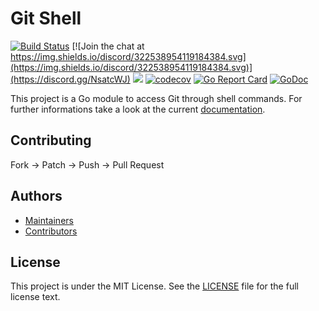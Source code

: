 # Git Shell

[![Build Status](http://drone.gitea.io/api/badges/go-gitea/git/status.svg)](http://drone.gitea.io/go-gitea/git)
[![Join the chat at https://img.shields.io/discord/322538954119184384.svg](https://img.shields.io/discord/322538954119184384.svg)](https://discord.gg/NsatcWJ)
[![](https://images.microbadger.com/badges/image/gitea/gitea.svg)](http://microbadger.com/images/gitea/gitea "Get your own image badge on microbadger.com")
[![codecov](https://codecov.io/gh/go-gitea/git/branch/master/graph/badge.svg)](https://codecov.io/gh/go-gitea/git)
[![Go Report Card](https://goreportcard.com/badge/code.gitea.io/git)](https://goreportcard.com/report/code.gitea.io/git)
[![GoDoc](https://godoc.org/code.gitea.io/git?status.svg)](https://godoc.org/code.gitea.io/git)

This project is a Go module to access Git through shell commands. For further
informations take a look at the current [documentation](https://godoc.org/code.gitea.io/git).

## Contributing

Fork -> Patch -> Push -> Pull Request

## Authors

* [Maintainers](https://github.com/orgs/go-gitea/people)
* [Contributors](https://github.com/go-gitea/git/graphs/contributors)

## License

This project is under the MIT License. See the [LICENSE](LICENSE) file for the
full license text.
